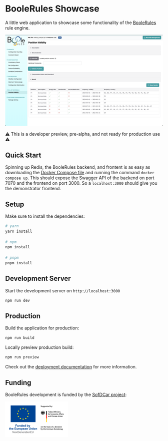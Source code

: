 # BooleRules Showcase

A little web application to showcase some functionality of the [BooleRules](https://github.com/booleworks/boolerules)
rule engine.

<img src="https://github.com/booleworks/boolerules/blob/main/assets/screenshot.png?raw=true" alt="logo" width="600">

⚠ This is a developer preview, pre-alpha, and not ready for production use ⚠

## Quick Start

Spinning up Redis, the BooleRules backend, and frontent is as easy as downloading the
[Docker Compose file](https://github.com/booleworks/boolerules/blob/main/compose.yaml)
and running the command `docker compose up`.  This should expose the Swagger API of the
backend on port 7070 and the frontend on port 3000. So a `localhost:3000` should give
you the demonstrator frontend.

## Setup

Make sure to install the dependencies:

```bash
# yarn
yarn install

# npm
npm install

# pnpm
pnpm install
```

## Development Server

Start the development server on `http://localhost:3000`

```bash
npm run dev
```

## Production

Build the application for production:

```bash
npm run build
```

Locally preview production build:

```bash
npm run preview
```

Check out the [deployment documentation](https://nuxt.com/docs/getting-started/deployment) for more information.

## Funding

BooleRules development is funded by the [SofDCar project](https://sofdcar.de/):

<img src="https://github.com/booleworks/boolerules/blob/main/assets/bmwk.png?raw=true" alt="logo" width="200">

